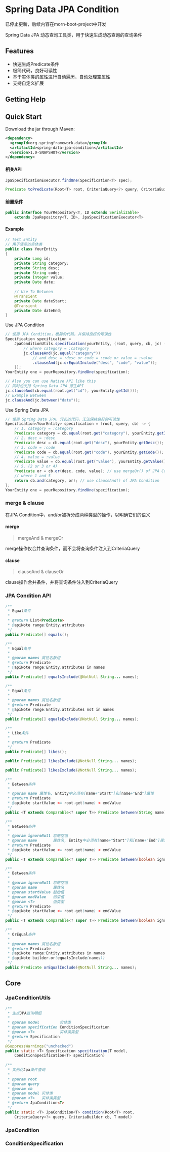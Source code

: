 # Spring Data JPA Condition

已停止更新，后续内容在morn-boot-project中开发

Spring Data JPA 动态查询工具类，用于快速生成动态查询的查询条件

## Features ##
* 快速生成Predicate条件
* 极简代码，良好可读性
* 基于实体类的属性进行自动遍历，自动处理空属性
* 支持自定义扩展

## Getting Help ##

## Quick Start ##
Download the jar through Maven:

```xml
<dependency>
  <groupId>org.springframework.data</groupId>
  <artifactId>spring-data-jpa-condition</artifactId>
  <version>1.0-SNAPSHOT</version>
</dependency>
```

#### 相关API ####
```java
JpaSpecificationExecutor.findOne(Specification<T> spec);

Predicate toPredicate(Root<T> root, CriteriaQuery<?> query, CriteriaBuilder cb);
```

#### 前置条件 ####
```java
public interface YourRepository<T, ID extends Serializable>
    extends JpaRepository<T, ID>, JpaSpecificationExecutor<T>
```

#### Example ####
```java
// Test Entity
// 用于演示的实体类
public class YourEntity
{
    private Long id;
    private String category;
    private String desc;
    private String code;
    private Integer value;
    private Date date;
    
    // Use To Between
    @Transient
    private Date dateStart;
    @Transient
    private Date dateEnd;
}
```
Use JPA Condition
```java
// 使用 JPA Condition，极简的代码，并保持良好的可读性
Specification specification =
    JpaConditionUtils.specification(yourEntity, (root, query, cb, jc) -> {
        // where category = :category
        jc.clauseAnd(jc.equal("category"))
            // and desc = :desc or code = :code or value = :value
            .clauseAnd(jc.orEqualInclude("desc", "code", "value"));
    });
YourEntity one = yourRepository.findOne(specification);

// Also you can use Native API like this
// 同时也支持 Spring Data JPA 原生API
jc.clauseAnd(cb.equal(root.get("id"), yourEntity.getId()));
// Example Between
jc.clauseAnd(jc.between("date"));
```
Use Spring Data JPA
```java
// 使用 Spring Data JPA，冗长的代码，无法保持良好的可读性
Specification<YourEntity> specification = (root, query, cb) -> {
    // 1. category = :category
    Predicate category = cb.equal(root.get("category"), yourEntity.getId());
    // 2. desc = :desc
    Predicate desc = cb.equal(root.get("desc"), yourEntity.getDesc());
    // 3. code = :code
    Predicate code = cb.equal(root.get("code"), yourEntity.getCode());
    // 4. value = :value
    Predicate value = cb.equal(root.get("value"), yourEntity.getValue());
    // 5. (2 or 3 or 4)
    Predicate or = cb.or(desc, code, value); // use mergeOr() of JPA Condition
    // where 1 and 5
    return cb.and(category, or); // use clauseAnd() of JPA Condition
};
YourEntity one = yourRepository.findOne(specification);
```
### merge & clause ###
在JPA Condition中，and/or被拆分成两种类型的操作，以明确它们的语义
#### merge ####
> mergeAnd & mergeOr

merge操作仅合并查询条件，而不会将查询条件注入到CriteriaQuery

#### clause ####
> clauseAnd & clauseOr

clause操作合并条件，并将查询条件注入到CriteriaQuery

### JPA Condition API ###
```java
/**
 * Equal条件
 *
 * @return List<Predicate>
 * @apiNote range:Entity.attributes
 */
public Predicate[] equals();

/**
 * Equal条件
 *
 * @param names 属性名数组
 * @return Predicate
 * @apiNote range:Entity.attributes in names
 */
public Predicate[] equalsInclude(@NotNull String... names);

/**
 * Equal条件
 *
 * @param names 属性名数组
 * @return Predicate
 * @apiNote range:Entity.attributes not in names
 */
public Predicate[] equalsExclude(@NotNull String... names);

/**
 * Like条件
 *
 * @return Predicate
 */
public Predicate[] likes();

public Predicate[] likesInclude(@NotNull String... names);

public Predicate[] likesExclude(@NotNull String... names);

/**
 * Between条件
 *
 * @param name 属性名, Entity中必须有[name+"Start"]和[name+"End"]属性
 * @return Predicate
 * @apiNote startValue <= root.get(name) < endValue
 */
public <T extends Comparable<? super T>> Predicate between(String name);

/**
 * Between条件
 *
 * @param ignoreNull 忽略空值
 * @param name       属性名, Entity中必须有[name+"Start"]和[name+"End"]属性
 * @return Predicate
 * @apiNote startValue <= root.get(name) < endValue
 */
public <T extends Comparable<? super T>> Predicate between(boolean ignoreNull, String name);

/**
 * Between条件
 *
 * @param ignoreNull 忽略空值
 * @param name       属性名
 * @param startValue 起始值
 * @param endValue   结束值
 * @param <T>        值类型
 * @return Predicate
 * @apiNote startValue <= root.get(name) < endValue
 */
public <T extends Comparable<? super T>> Predicate between(boolean ignoreNull, String name, T startValue, T endValue);

/**
 * OrEqual条件
 *
 * @param names 属性名数组
 * @return Predicate
 * @apiNote range:Entity.attributes in names
 * @apiNote builder.or(equalsInclude(names))
 */
public Predicate orEqualInclude(@NotNull String... names);
```

## Core ##
### JpaConditionUtils ###
```java
/**
 * 生成JPA查询明细
 *
 * @param model         实体类
 * @param specification ConditionSpecification
 * @param <T>           实体类类型
 * @return Specification
 */
@SuppressWarnings("unchecked")
public static <T> Specification specification(T model,
    ConditionSpecification<T> specification)
    
/**
 * 实例化Jpa条件查询
 *
 * @param root
 * @param query
 * @param cb
 * @param model 实体类
 * @param <T>   实体类类型
 * @return JpaCondition<T>
 */
public static <T> JpaCondition<T> condition(Root<T> root,
    CriteriaQuery<?> query, CriteriaBuilder cb, T model)
```
### JpaCondition ###
### ConditionSpecification ###
